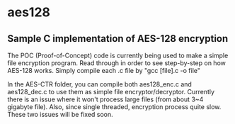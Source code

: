 # aes128
## Sample C implementation of AES-128 encryption

The POC (Proof-of-Concept) code is currently being used to make a simple file encryption program. Read through in order to see step-by-step on how AES-128 works. Simply compile each .c file by "gcc [file].c -o file"

In the AES-CTR folder, you can compile both aes128_enc.c and aes128_dec.c to use them as simple file encryptor/decryptor. Currently there is an issue where it won't process large files (from about 3~4 gigabyte file). Also, since single threaded, encryption process quite slow. These two issues will be fixed soon.
